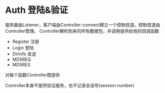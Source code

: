 # Auth 登陆&验证
服务器由Listener，客户端由Controller::connect建立一个控制信道。控制信道由Controller管理。
Controller解析到来的所有数据包，并调用提供给他的回调函数

- Register 注册
- Login 登陆
- DirInfo 发送
- MD5REQ
- MD5RES

对每个函数Controller既提供

Controller本身不提供验证服务，也不记录会话号(session number)
